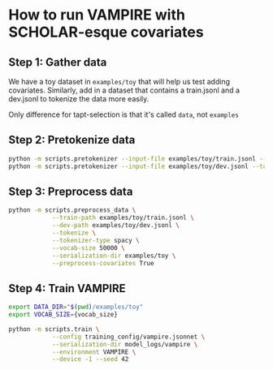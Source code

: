# How to run VAMPIRE with SCHOLAR-esque covariates

## Step 1: Gather data

We have a toy dataset in `examples/toy` that will help us test adding covariates. Similarly, 
add in a dataset that contains a train.jsonl and a dev.jsonl to tokenize the data more easily. 

Only difference for tapt-selection is that it's called `data`, not `examples`

## Step 2: Pretokenize data

```bash
python -m scripts.pretokenizer --input-file examples/toy/train.jsonl --tokenizer spacy --json --lower --num-workers 8 --worker-tqdms 8 --output-file examples/toy/train.tok.jsonl
python -m scripts.pretokenizer --input-file examples/toy/dev.jsonl --tokenizer spacy --json --lower --num-workers 8 --worker-tqdms 8 --output-file examples/toy/dev.tok.jsonl
```

## Step 3: Preprocess data

```bash
python -m scripts.preprocess_data \
            --train-path examples/toy/train.jsonl \
            --dev-path examples/toy/dev.jsonl \
            --tokenize \
            --tokenizer-type spacy \
            --vocab-size 50000 \
            --serialization-dir examples/toy \
            --preprocess-covariates True
```

## Step 4: Train VAMPIRE

```bash
export DATA_DIR="$(pwd)/examples/toy"
export VOCAB_SIZE={vocab_size}
```

```bash
python -m scripts.train \
            --config training_config/vampire.jsonnet \
            --serialization-dir model_logs/vampire \
            --environment VAMPIRE \
            --device -1 --seed 42
```